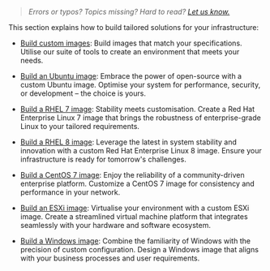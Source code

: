 > *Errors or typos? Topics missing? Hard to read? <a href="https://docs.google.com/forms/d/e/1FAIpQLScIt3ffetkaKW3gDv6FDk7CfUTNYP_HGmqQotSTtj2htKkVBw/viewform?usp=pp_url&entry.1739714854=https://maas.io/docs/customising-images-for-specific-needs" target = "_blank">Let us know.</a>*

This section explains how to build tailored solutions for your infrastructure:

- [Build custom images](/t/how-to-build-maas-images/7872): Build images that match your specifications. Utilise our suite of tools to create an environment that meets your needs.

- [Build an Ubuntu image](/t/how-to-build-an-ubuntu-image/7873): Embrace the power of open-source with a custom Ubuntu image. Optimise your system for performance, security, or development – the choice is yours.

- [Build a RHEL 7 image](/t/how-to-build-a-rhel-7-image/7874): Stability meets customisation. Create a Red Hat Enterprise Linux 7 image that brings the robustness of enterprise-grade Linux to your tailored requirements.

- [Build a RHEL 8 image](/t/how-to-build-a-rhel-8-image/7875): Leverage the latest in system stability and innovation with a custom Red Hat Enterprise Linux 8 image. Ensure your infrastructure is ready for tomorrow's challenges.

- [Build a CentOS 7 image](/t/how-to-build-a-centos-7-image/7876): Enjoy the reliability of a community-driven enterprise platform. Customize a CentOS 7 image for consistency and performance in your network.

- [Build an ESXi image](/t/how-to-build-an-esxi-image/7877): Virtualise your environment with a custom ESXi image. Create a streamlined virtual machine platform that integrates seamlessly with your hardware and software ecosystem.

- [Build a Windows image](/t/how-to-build-a-windows-image/7878): Combine the familiarity of Windows with the precision of custom configuration. Design a Windows image that aligns with your business processes and user requirements.